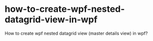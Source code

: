 # how-to-create-wpf-nested-datagrid-view-in-wpf
How to create wpf nested datagrid view (master details view) in wpf?
